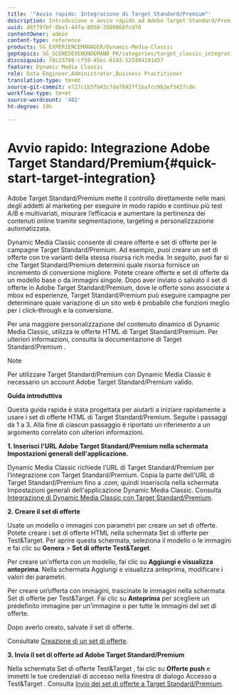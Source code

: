```yaml
---
title: '"Avvio rapido: Integrazione di Target Standard/Premium"'
description: Introduzione e avvio rapido ad Adobe Target Standard/Premium per consentirti di iniziare a utilizzare rapidamente le tecniche di integrazione di Target Standard/Premium.
uuid: d8f79fbf-8be1-44fa-8058-3508060fcd70
contentOwner: admin
content-type: reference
products: SG_EXPERIENCEMANAGER/Dynamic-Media-Classic
geptopics: SG_SCENESEVENONDEMAND_PK/categories/target_classic_integration
discoiquuid: f8c25768-cf59-45ec-8193-522404191d57
feature: Dynamic Media Classic
role: Data Engineer,Administrator,Business Practitioner
translation-type: tm+mt
source-git-commit: e727c1b5fb43c7def842ff1bafcc8b3ef3437cde
workflow-type: tm+mt
source-wordcount: '482'
ht-degree: 19%

---
```



# Avvio rapido: Integrazione Adobe Target Standard/Premium{#quick-start-target-integration}

Adobe Target Standard/Premium mette il controllo direttamente nelle mani degli addetti al marketing per eseguire in modo rapido e continuo più test A/B e multivariati, misurare l’efficacia e aumentare la pertinenza dei contenuti online tramite segmentazione, targeting e personalizzazione automatizzata.

Dynamic Media Classic consente di creare offerte e set di offerte per le campagne Target Standard/Premium. Ad esempio, puoi creare un set di offerte con tre varianti della stessa risorsa rich media. In seguito, puoi far sì che Target Standard/Premium determini quale risorsa fornisce un incremento di conversione migliore. Potete creare offerte e set di offerte da un modello base o da immagini singole. Dopo aver inviato o salvato il set di offerte in Adobe Target Standard/Premium, dove le offerte sono associate a mbox ed esperienze, Target Standard/Premium può eseguire campagne per determinare quale variazione di un sito web è probabile che funzioni meglio per i click-through e la conversione.

Per una maggiore personalizzazione del contenuto dinamico di Dynamic Media Classic, utilizza le offerte HTML di Target Standard/Premium. Per ulteriori informazioni, consulta la documentazione di Target Standard/Premium .

>[!NOTE]
>
>Per utilizzare Target Standard/Premium con Dynamic Media Classic è necessario un account Adobe Target Standard/Premium valido.

**Guida introduttiva**

Questa guida rapida è stata progettata per aiutarti a iniziare rapidamente a usare i set di offerte HTML di Target Standard/Premium. Seguite i passaggi da 1 a 3. Alla fine di ciascun passaggio è riportato un riferimento a un argomento correlato con ulteriori informazioni.

**1. Inserisci l&#39;URL Adobe Target Standard/Premium nella schermata Impostazioni generali dell&#39;applicazione.**

Dynamic Media Classic richiede l’URL di Target Standard/Premium per l’integrazione con Target Standard/Premium. Copia la parte dell&#39;URL di Target Standard/Premium fino a *.com*, quindi inseriscila nella schermata Impostazioni generali dell&#39;applicazione Dynamic Media Classic. Consulta [Integrazione di Dynamic Media Classic con Target Standard/Premium](integrating-dmc-with-target.md#integrating-dmc-with-target).

**2. Creare il set di offerte**

Usate un modello o immagini con parametri per creare un set di offerte. Potete creare i set di offerte HTML nella schermata Set di offerte per Test&amp;Target. Per aprire questa schermata, seleziona il modello o le immagini e fai clic su **Genera** > **Set di offerte Test&amp;Target**.

Per creare un&#39;offerta con un modello, fai clic su **Aggiungi e visualizza anteprima**. Nella schermata Aggiungi e visualizza anteprima, modificare i valori dei parametri.

Per creare un’offerta con immagini, trascinate le immagini nella schermata Set di offerte per Test&amp;Target. Fai clic su **Anteprima** per scegliere un predefinito immagine per un&#39;immagine o per tutte le immagini del set di offerte.

Dopo averlo creato, salvate il set di offerte.

Consultate [Creazione di un set di offerte](creating-offer-set.md#creating_an_offer_set).

**3. Invia il set di offerte ad Adobe Target Standard/Premium**

Nella schermata Set di offerte Test&amp;Target , fai clic su **Offerte push** e immetti le tue credenziali di accesso nella finestra di dialogo Accesso a Test&amp;Target . Consulta [Invio dei set di offerte a Target Standard/Premium](pushing-offer-sets-target.md#pushing_offer_sets_to_target).
